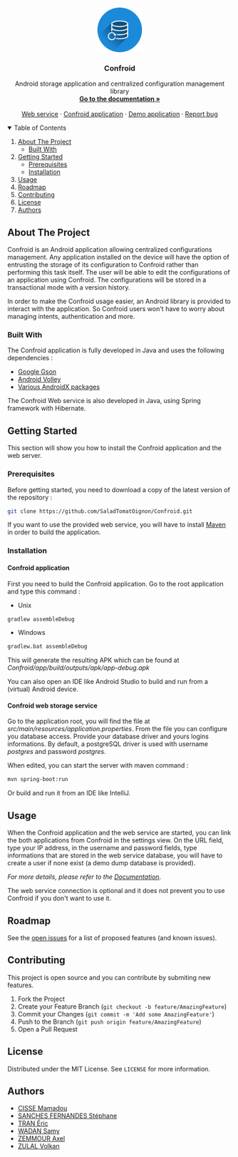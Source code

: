 <!-- PROJECT LOGO -->
<br />
<p align="center">
  <a href="https://github.com/SaladTomatOignon/Confroid">
    <img src="Confroid/assets/images/confroid_logo.png" alt="Logo" width="100" height="100">
  </a>

  <h3 align="center">Confroid</h3>

  <p align="center">
    Android storage application and centralized configuration management library
    <br />
    <a href="https://github.com/SaladTomatOignon/Confroid/Documentation"><strong>Go to the documentation »</strong></a>
    <br />
    <br />
    <a href="https://github.com/SaladTomatOignon/Confroid/tree/main/Confroid%20storage%20service">Web service</a>
    ·
    <a href="https://github.com/SaladTomatOignon/Confroid/tree/main/Confroid">Confroid application</a>
    ·
    <a href="https://github.com/SaladTomatOignon/Confroid/tree/main/ConfroidDemo">Demo application</a>
    ·
    <a href="https://github.com/othneildrew/Best-README-Template/issues">Report bug</a>
  </p>
</p>



<!-- TABLE OF CONTENTS -->
<details open="open">
  <summary>Table of Contents</summary>
  <ol>
    <li>
      <a href="#about-the-project">About The Project</a>
      <ul>
        <li><a href="#built-with">Built With</a></li>
      </ul>
    </li>
    <li>
      <a href="#getting-started">Getting Started</a>
      <ul>
        <li><a href="#prerequisites">Prerequisites</a></li>
        <li><a href="#installation">Installation</a></li>
      </ul>
    </li>
    <li><a href="#usage">Usage</a></li>
    <li><a href="#roadmap">Roadmap</a></li>
    <li><a href="#contributing">Contributing</a></li>
    <li><a href="#license">License</a></li>
    <li><a href="#authors">Authors</a></li>
  </ol>
</details>



<!-- ABOUT THE PROJECT -->
## About The Project

Confroid is an Android application allowing centralized configurations management. Any application installed on the device will have the option of entrusting the storage of its configuration to Confroid rather than performing this task itself.
The user will be able to edit the configurations of an application using Confroid.
The configurations will be stored in a transactional mode with a version history. 

In order to make the Confroid usage easier, an Android library is provided to interact with the application. So Confroid users won't have to worry about managing intents, authentication and more. 


### Built With

The Confroid application is fully developed in Java and uses the following dependencies :

* [Google Gson](https://github.com/google/gson)
* [Android Volley](https://developer.android.com/training/volley)
* [Various AndroidX packages](https://developer.android.com/jetpack/androidx)

The Confroid Web service is also developed in Java, using Spring framework with Hibernate.



<!-- GETTING STARTED -->
## Getting Started

This section will show you how to install the Confroid application and the web server.

### Prerequisites

Before getting started, you need to download a copy of the latest version of the repository :

```sh
git clone https://github.com/SaladTomatOignon/Confroid.git
```

If you want to use the provided web service, you will have to install [Maven](https://mkyong.com/maven/how-to-install-maven-in-windows/) in order to build the application.

### Installation

#### Confroid application

First you need to build the Confroid application. Go to the root application and type this command :
* Unix
```sh
gradlew assembleDebug
```

* Windows
```sh
gradlew.bat assembleDebug
```
This will generate the resulting APK which can be found at _Confroid/app/build/outputs/apk/app-debug.apk_

You can also open an IDE like Android Studio to build and run from a (virtual) Android device.

#### Confroid web storage service

Go to the application root, you will find the file at _src/main/resources/application.properties_. From the file you can configure you database access. Provide your database driver and yours logins informations.
By default, a postgreSQL driver is used with username *postgres* and password *postgres*.

When edited, you can start the server with maven command :

```sh
mvn spring-boot:run
```

Or build and run it from an IDE like IntelliJ.


<!-- USAGE EXAMPLES -->
## Usage

When the Confroid application and the web service are started, you can link the both applications from Confroid in the settings view.
On the URL field, type your IP address, in the username and password fields, type informations that are stored in the web service database, you will have to create a user if none exist (a demo dump database is provided).

_For more details, please refer to the [Documentation](https://github.com/SaladTomatOignon/Confroid/Documentation)_.

The web service connection is optional and it does not prevent you to use Confroid if you don't want to use it.


<!-- ROADMAP -->
## Roadmap

See the [open issues](https://github.com/othneildrew/Best-README-Template/issues) for a list of proposed features (and known issues).


<!-- CONTRIBUTING -->
## Contributing

This project is open source and you can contribute by submiting new features.

1. Fork the Project
2. Create your Feature Branch (`git checkout -b feature/AmazingFeature`)
3. Commit your Changes (`git commit -m 'Add some AmazingFeature'`)
4. Push to the Branch (`git push origin feature/AmazingFeature`)
5. Open a Pull Request



<!-- LICENSE -->
## License

Distributed under the MIT License. See `LICENSE` for more information.



<!-- AUTHORS -->
## Authors

* [CISSE Mamadou](https://github.com/mciissee)
* [SANCHES FERNANDES Stéphane](https://github.com/steph-sanches)
* [TRAN Éric](https://github.com/etran2907)
* [WADAN Samy](https://github.com/SaladTomatOignon)
* [ZEMMOUR Axel](https://github.com/axel-zemmour)
* [ZULAL Volkan](https://github.com/volkanzulal)